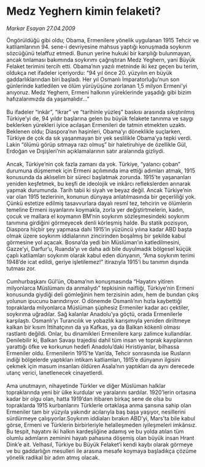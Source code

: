 # Medz Yeghern kimin felaketi?

*Markar Esayan 27.04.2009*

<div class="taraf_structure_2col_1zq">
<div class="margen_n">



 <p>Öngörüldüğü gibi oldu; Obama, Ermenilere yönelik uygulanan 1915 Tehcir ve katliamlarının 94. sene-i devriyesine mahsus yaptığı konuşmada soykırım sözcüğünü telaffuz etmedi. Bunun yerine hukuki bir karşılığı bulunmayan, ancak tınlaması bakımında soykırımı çağrıştıran Medz Yeghern, yani Büyük Felaket terimini tercih etti. Obama’nın yazılı metninde iki kez geçen bu terim, oldukça net ifadeler içeriyordu: “94 yıl önce 20. yüzyılın en büyük gaddarlıklarından biri başladı. Her yıl Osmanlı İmparatorluğu’nun son günlerinde katledilen ve ölüm yürüyüşüne zorlanan 1,5 milyon Ermeni’yi anıyoruz. Medz Yeghern, Ermeni halkının yüreklerinde yaşadığı gibi bizim hafızalarımızda da yaşamalıdır...” <br/><br/>Bu ifadeler “inkâr”, “ikrar” ve “tarihinle yüzleş” baskısı arasında sıkıştırılmış Türkiye’yi de, 94 yıldır başlarına gelen bu büyük felakete tanınma ve saygı beklerken yürekleri iyice acılaşan Ermenileri de tatmin etmekten uzaktı. Beklenen oldu; Diaspora’nın haşinleri, Obama’yı döneklikle suçlarken, Türkiye de çok da sık yaşanmayan bir yek seslilikle Obama’ya tepki verdi. Lakin “ölümü görüp sıtmaya razı olmuş” bir haletiruhiye de özellikle Gül, Erdoğan ve Dışişleri’nin açıklamalarının satır aralarında gizliydi. <br/><br/>Ancak, Türkiye’nin çok fazla zamanı da yok. Türkiye, “yalancı çoban” durumuna düşmemek için Ermeni açılımında ima ettiği adımları atmak, 1915 konusunda da aklıselim bir süreci başlatmak zorunda. 1915’te yaşananları yeniden keşfetmek, bu keşfi de ideolojik ve inkârcı reflekslerden arınarak yapmak durumunda. Tarih tabii ki siyah ve beyaz değil. Ancak Türkiye’nin var olan 1915 tezlerinin, konunun dünyaya anlatılmasında bir geçerliliği yok. Çünkü estetize edilmiş tasavvurlara dayalı resmî tez, tehcirin ve ölümlerin temeline Ermeni isyanlarını koymakla, zorla yer değiştirtmelerin, kadın, çocuk ve mallara el koymanın BM’nin soykırım sözleşmesindeki soykırım tanımına girdiğini görmeyecek denli körleşmiş halde. Bu statik pozisyon, Diaspora hiçbir şey yapmasa dahi 1915’in yüzüncü yılına kadar ABD başta olmak üzere soykırım iddialarının zincirinden boşalmış bir şekilde kabul görmesine yol açacak. Bosna’da yedi bin Müslüman’ın katledilmesini, Gazze’yi, Darfur’u, Ruanda’yı ve daha adı bile duyulmadık bölgesel küçük çaplı katliamları soykırım olarak kabul eden dünyanın, “Ama soykırım terimi 1948’de icat edildi, geriye işletilemez!” itirazıyla 1915’i bu tanımın dışında tutması zor. <br/><br/>Cumhurbaşkanı Gül’ün, Obama’nın konuşmasında “Hayatını yitiren milyonlarca Müslümanı da anmalıydı” tepkisinin naifliği, Türkiye’nin Ermeni konusunda giydiği deli gömleğinin hem terzisinin adını, hem de bundan çıkış yolunun ipucunu barındırıyor. O dönemde Osmanlı’nın hızla kaybettiği topraklarda milyonlarca Müslüman şüphesiz Ermeniler kadar acı çektiler, soykırıma uğradılar. Sağ kalanlar Anadolu’ya göçtü, orada Ermenilerle karşılaştı. Osmanlı’yı Turancılık ve yobazlık karışımıyla yeniden diriltmeye kalkan bir kısım İttihatçının da ya Kafkas, ya da Balkan kökenli olması rastlantı değildi. Onlar, bu dinamikleri Ermenilere karşı zalimce kullandılar. Denilebilir ki, Balkan Savaşı trajedisi dahil tüm insan ve toprak kayıplarının yarattığı öfke ve korkunun hedefi Anadolu’daki Hıristiyanlar, bilhassa Ermeniler oldu. Ermenilerin 1915’te Van’da, Tehcir sonrasında ise Rusların indiği bölgelerde yaptıkları intikam katliamları, 1915’e dünyanın ilgisini çekmek için masum insanları öldüren Asala’nın yaptıkları da aynı derecede utanç verici, lanetlenecek cinayetlerdi. <br/><br/>Ama unutmayın, nihayetinde Türkler ve diğer Müslüman halklar topraklarında yeni bir ülke kurdular ve yaralarını sardılar. 1920’lerin ortasına kadar bir olgu olan, hatta 1919’dan itibaren birkaç sene de olsa bu topraklarda 1915 kurbanlarını Türklerle ortaklaşa anma şansına sahip olan Ermeniler tam bir yüzyıla yakındır acılarıyla baş başa yaşıyor, nesillerini sürdürmeye çalışıyorlar.Soykırım iddiaları bırakın ABD’yi, Mars’ta bile kabul görse, Ermeni ve Türklerin birbirleriyle helalleşmeden iyileşmeleri imkânsız. Bu tespit, hayatını iki halkın kardeşliğine adamış ve bu yolda atılan tüm olumlu adımların zeminini hayatı pahasına döşemiş olan büyük insan Hrant Dink’e ait. Velhasıl, Türkiye bu Büyük Felaket’i kendi kaybı olarak görmeye ve bu gaddarlığın mesulleri ile arasına mesafe koymaya başladıkça çözüme yönelik radikal bir adım atmış olacak.</p>

<br/>


<div id="taraf_not">
</div>

</div>


</div>
